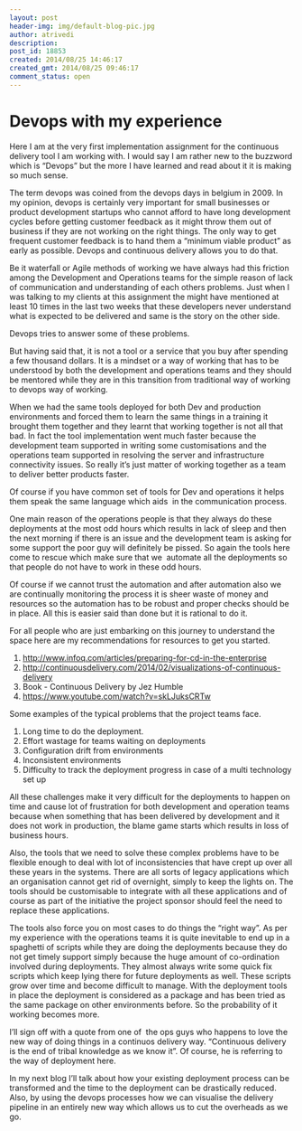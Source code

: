 ```yaml
---
layout: post
header-img: img/default-blog-pic.jpg
author: atrivedi
description: 
post_id: 18853
created: 2014/08/25 14:46:17
created_gmt: 2014/08/25 09:46:17
comment_status: open
---
```


# Devops with my experience

<p>Here I am at the very first implementation assignment for the continuous delivery tool I am working with. I would say I am rather new to the buzzword which is “Devops” but the more I have learned and read about it it is making so much sense.</p>
<p>The term devops was coined from the devops days in belgium in 2009. In my opinion, devops is certainly very important for small businesses or product development startups who cannot afford to have long development cycles before getting customer feedback as it might throw them out of business if they are not working on the right things. The only way to get frequent customer feedback is to hand them a “minimum viable product” as early as possible. Devops and continuous delivery allows you to do that.</p>
<p>Be it waterfall or Agile methods of working we have always had this friction among the Development and Operations teams for the simple reason of lack of communication and understanding of each others problems. Just when I was talking to my clients at this assignment the might have mentioned at least 10 times in the last two weeks that these developers never understand what is expected to be delivered and same is the story on the other side.</p>
<p>Devops tries to answer some of these problems.</p>
<p>But having said that, it is not a tool or a service that you buy after spending a few thousand dollars. It is a mindset or a way of working that has to be understood by both the development and operations teams and they should be mentored while they are in this transition from traditional way of working to devops way of working.</p>
<p>When we had the same tools deployed for both Dev and production environments and forced them to learn the same things in a training it brought them together and they learnt that working together is not all that bad. In fact the tool implementation went much faster because the development team supported in writing some customisations and the operations team supported in resolving the server and infrastructure connectivity issues. So really it’s just matter of working together as a team to deliver better products faster.</p>
<p>Of course if you have common set of tools for Dev and operations it helps them speak the same language which aids  in the communication process.</p>
<p>One main reason of the operations people is that they always do these deployments at the most odd hours which results in lack of sleep and then the next morning if there is an issue and the development team is asking for some support the poor guy will definitely be pissed. So again the tools here come to rescue which make sure that we  automate all the deployments so that people do not have to work in these odd hours.</p>
<p>Of course if we cannot trust the automation and after automation also we are continually monitoring the process it is sheer waste of money and resources so the automation has to be robust and proper checks should be in place. All this is easier said than done but it is rational to do it.</p>
<p>For all people who are just embarking on this journey to understand the space here are my recommendations for resources to get you started.
<ol>
    <li><a href="http://www.infoq.com/articles/preparing-for-cd-in-the-enterprise">http://www.infoq.com/articles/preparing-for-cd-in-the-enterprise</a></li>
    <li><a href="http://continuousdelivery.com/2014/02/visualizations-of-continuous-delivery">http://continuousdelivery.com/2014/02/visualizations-of-continuous-delivery</a></li>
    <li>Book - Continuous Delivery by Jez Humble</li>
    <li><a href="https://www.youtube.com/watch?v=skLJuksCRTw">https://www.youtube.com/watch?v=skLJuksCRTw</a></li>
</ol>
Some examples of the typical problems that the project teams face.
<ol>
    <li>Long time to do the deployment.</li>
    <li>Effort wastage for teams waiting on deployments</li>
    <li>Configuration drift from environments</li>
    <li>Inconsistent environments</li>
    <li>Difficulty to track the deployment progress in case of a multi technology set up</li>
</ol>
All these challenges make it very difficult for the deployments to happen on time and cause lot of frustration for both development and operation teams because when something that has been delivered by development and it does not work in production, the blame game starts which results in loss of business hours.</p>
<p>Also, the tools that we need to solve these complex problems have to be flexible enough to deal with lot of inconsistencies that have crept up over all these years in the systems. There are all sorts of legacy applications which an organisation cannot get rid of overnight, simply to keep the lights on. The tools should be customisable to integrate with all these applications and of course as part of the initiative the project sponsor should feel the need to replace these applications.</p>
<p>The tools also force you on most cases to do things the “right way”. As per my experience with the operations teams it is quite inevitable to end up in a spaghetti of scripts while they are doing the deployments because they do not get timely support simply because the huge amount of co-ordination involved during deployments. They almost always write some quick fix scripts which keep lying there for future deployments as well. These scripts grow over time and become difficult to manage. With the deployment tools in place the deployment is considered as a package and has been tried as the same package on other environments before. So the probability of it working becomes more.</p>
<p>I’ll sign off with a quote from one of  the ops guys who happens to love the new way of doing things in a continuos delivery way. “Continuous delivery is the end of tribal knowledge as we know it”. Of course, he is referring to the way of deployment here.</p>
<p>In my next blog I’ll talk about how your existing deployment process can be transformed and the time to the deployment can be drastically reduced. Also, by using the devops processes how we can visualise the delivery pipeline in an entirely new way which allows us to cut the overheads as we go.</p>